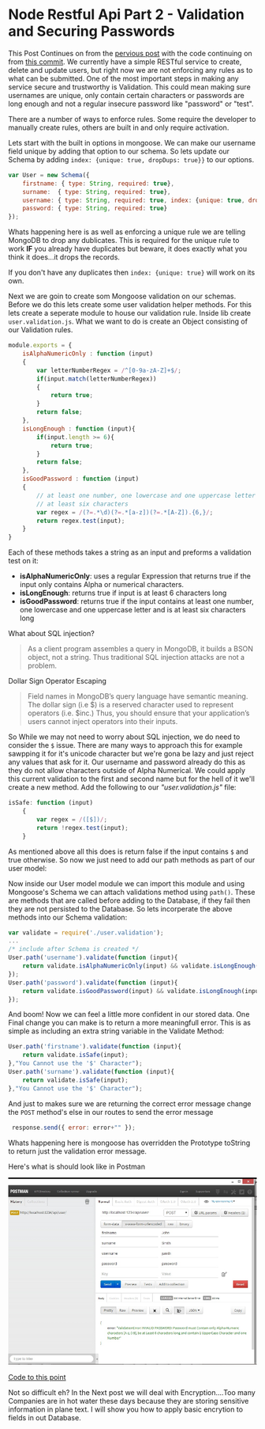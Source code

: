 Node Restful Api Part 2 - Validation and Securing Passwords
=============================================
This Post Continues on from the [pervious post](http://blog.jonnie.io/creating-a-restful-api-with-node-js/) with the code continuing on from [this commit](https://github.com/jonniedarko/Node-Resful-Api/commit/1abb749e572aaf2536c942a43026fb2acc9c7e28). We currently have a simple RESTful service to create, delete and update users, but right now we are not enforcing any rules as to what can be submitted. One of the most important steps in making any service secure and trustworthy is Validation. This could mean making sure usernames are unique, only contain certain characters or passwords are long enough and not a regular insecure password like  "password" or "test".

There are a number of ways to enforce rules. Some require the developer to manually create rules, others are built in and only require activation. 

Lets start with the built in options in mongoose. We can make our username field unique by adding that option to our schema. So lets update our Schema by adding `index: {unique: true, dropDups: true}}` to our options.

```js
var User = new Schema({
    firstname: { type: String, required: true},
    surname:  { type: String, required: true},
    username: { type: String, required: true, index: {unique: true, dropDups: true}},
    password: { type: String, required: true}
});

```

Whats happening here is as well as enforcing a unique rule we are telling MongoDB to drop any dublicates. This is required for the unique rule to work **IF** you already have duplicates but beware, it does exactly what you think it does...it drops the records.

If you don't have any duplicates then `index: {unique: true}` will work on its own.

Next we are goin to create som Mongoose validation on our schemas. Before we do this lets create some user validation helper methods. For this lets create a seperate module to house our validation rule. Inside lib create `user.validation.js`. What we want to do is create an Object consisting of our Validation rules.

```js
module.exports = {
    isAlphaNumericOnly : function (input)
    {
        var letterNumberRegex = /^[0-9a-zA-Z]+$/;
        if(input.match(letterNumberRegex))
        {
            return true;
        }
        return false;
    },
    isLongEnough : function (input){
        if(input.length >= 6){
            return true;
        }
        return false;
    },
    isGoodPassword : function (input)
    {
        // at least one number, one lowercase and one uppercase letter
        // at least six characters
        var regex = /(?=.*\d)(?=.*[a-z])(?=.*[A-Z]).{6,}/;
        return regex.test(input);
    }    
}
```

Each of these methods takes a string as an input and preforms a validation test on it:
* __isAlphaNumericOnly__: uses a regular Expression that returns true if the input only contains Alpha or numerical characters.
* __isLongEnough__: returns true if input is at least 6 characters long
* __isGoodPassword__: returns true if the input contains at least one number, one lowercase and one uppercase letter and is at least six characters long 

What about SQL injection?
>As a client program assembles a query in MongoDB, it builds a BSON object, not a string. Thus traditional SQL injection attacks are not a problem.

Dollar Sign Operator Escaping
>Field names in MongoDB’s query language have semantic meaning. The dollar sign (i.e $) is a reserved character used to represent operators (i.e. $inc.) Thus, you should ensure that your application’s users cannot inject operators into their inputs.

So While we may not need to worry about SQL injection, we do need to consider the `$` issue. There are many ways to approach this for example sawpping it for it's unicode character but we're gona be lazy and just reject any values that ask for it. Our username and password already do this as they do not allow characters outside of Alpha Numerical. We could apply this current validation to the first and second name but for the hell of it we'll create a new method. Add the following to our *"user.validation.js"* file:

```js
isSafe: function (input)
    {
        var regex = /([$])/;
        return !regex.test(input);
    }
```

As mentioned above all this does is return false if the input contains `$` and true otherwise. So now we just need to add our path methods as part of our user model:

Now inside our User model module we can import this module and using Mongoose's Schema we can attach validations method using `path()`. These are methods that are called before adding to the Database, if they fail then they are not persisted to the Database. So lets incorperate the above methods into our Schema validation:

```js
var validate = require('./user.validation');
...
/* include after Schema is created */
User.path('username').validate(function (input){
    return validate.isAlphaNumericOnly(input) && validate.isLongEnough(input);
});
User.path('password').validate(function (input){
    return validate.isGoodPassword(input) && validate.isLongEnough(input);
});
```


And boom! Now we can feel a little more confident in our stored data. One Final change you can make is to return a more meaningfull error. This is as 
simple as including an extra string variable in the Validate Method:

```js
User.path('firstname').validate(function (input){
    return validate.isSafe(input);
},"You Cannot use the '$' Character");
User.path('surname').validate(function (input){
    return validate.isSafe(input);
},"You Cannot use the '$' Character");
```

And just to makes sure we are returning the correct error message change the `POST` method's else in our routes to send the error message

```js
 response.send({ error: error+"" });
```

Whats happening here is mongoose has overridden the Prototype toString to return just the validation error message.

Here's what is should look like in Postman

![POSTing a new User](https://raw.githubusercontent.com/jonniedarko/Node-Resful-Api/master/screenshots/Postman%20screen%20shot%203.jpg)

[Code to this point](https://github.com/jonniedarko/Node-Resful-Api/commit/171b160cd785de1327749f247c9c0f9d5d5de8af)

Not so difficult eh? In the Next post we will deal with Encryption....Too many Companies are in hot water these days because they are storing sensitive information in plane text. I will show you how to apply basic encrytion to fields in out Database.
